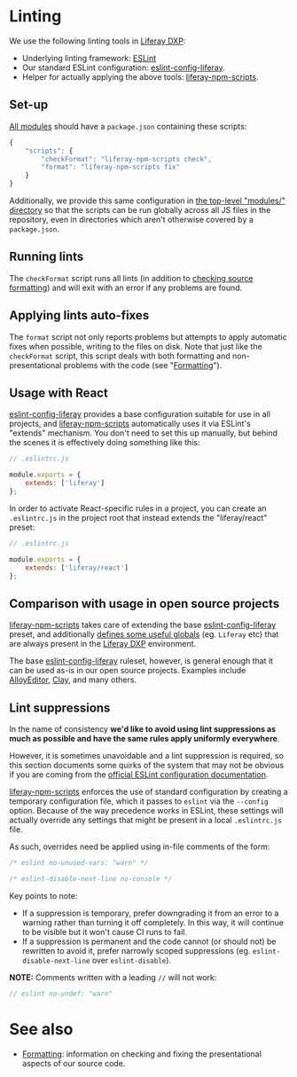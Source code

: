 # Linting

We use the following linting tools in [Liferay DXP](https://github.com/liferay/liferay-portal):

-   Underlying linting framework: [ESLint](https://eslint.org/)
-   Our standard ESLint configuration: [eslint-config-liferay](https://github.com/liferay/eslint-config-liferay).
-   Helper for actually applying the above tools: [liferay-npm-scripts](https://github.com/liferay/liferay-npm-tools/tree/master/packages/liferay-npm-scripts).

## Set-up

[All modules](https://github.com/liferay/liferay-portal/tree/master/modules/apps) should have a `package.json` containing these scripts:

```javascript
{
    "scripts": {
        "checkFormat": "liferay-npm-scripts check",
        "format": "liferay-npm-scripts fix"
    }
}
```

Additionally, we provide this same configuration in [the top-level "modules/" directory](https://github.com/liferay/liferay-portal/tree/master/modules) so that the scripts can be run globally across all JS files in the repository, even in directories which aren't otherwise covered by a `package.json`.

## Running lints

The `checkFormat` script runs all lints (in addition to [checking source formatting](./formatting.md)) and will exit with an error if any problems are found.

## Applying lints auto-fixes

The `format` script not only reports problems but attempts to apply automatic fixes when possible, writing to the files on disk. Note that just like the `checkFormat` script, this script deals with both formatting and non-presentational problems with the code (see "[Formatting](./formatting.md)").

## Usage with React

[eslint-config-liferay](https://github.com/liferay/eslint-config-liferay) provides a base configuration suitable for use in all projects, and [liferay-npm-scripts](https://github.com/liferay/liferay-npm-tools/tree/master/packages/liferay-npm-scripts) automatically uses it via ESLint's "extends" mechanism. You don't need to set this up manually, but behind the scenes it is effectively doing something like this:

```javascript
// .eslintrc.js

module.exports = {
	extends: ['liferay']
};
```

In order to activate React-specific rules in a project, you can create an `.eslintrc.js` in the project root that instead extends the "liferay/react" preset:

```javascript
// .eslintrc.js

module.exports = {
	extends: ['liferay/react']
};
```

## Comparison with usage in open source projects

[liferay-npm-scripts](https://github.com/liferay/liferay-npm-tools/tree/master/packages/liferay-npm-scripts) takes care of extending the base [eslint-config-liferay](https://github.com/liferay/eslint-config-liferay) preset, and additionally [defines some useful globals](https://github.com/liferay/liferay-npm-tools/blob/master/packages/liferay-npm-scripts/src/config/eslint.config.js) (eg. `Liferay` etc) that are always present in the [Liferay DXP](https://github.com/liferay/liferay-portal) environment.

The base [eslint-config-liferay](https://github.com/liferay/eslint-config-liferay) ruleset, however, is general enough that it can be used as-is in our open source projects. Examples include [AlloyEditor](https://github.com/liferay/alloy-editor), [Clay](https://github.com/liferay/clay), and many others.

## Lint suppressions

In the name of consistency **we'd like to avoid using lint suppressions as much as possible and have the same rules apply uniformly everywhere**.

However, it is sometimes unavoidable and a lint suppression is required, so this section documents some quirks of the system that may not be obvious if you are coming from the [official ESLint configuration documentation](https://eslint.org/docs/user-guide/configuring).

[liferay-npm-scripts](https://github.com/liferay/liferay-npm-tools/tree/master/packages/liferay-npm-scripts) enforces the use of standard configuration by creating a temporary configuration file, which it passes to `eslint` via the `--config` option. Because of the way precedence works in ESLint, these settings will actually override any settings that might be present in a local `.eslintrc.js` file.

As such, overrides need be applied using in-file comments of the form:

```javascript
/* eslint no-unused-vars: "warn" */

/* eslint-disable-next-line no-console */
```

Key points to note:

-   If a suppression is temporary, prefer downgrading it from an error to a warning rather than turning it off completely. In this way, it will continue to be visible but it won't cause CI runs to fail.
-   If a suppression is permanent and the code cannot (or should not) be rewritten to avoid it, prefer narrowly scoped suppressions (eg. `eslint-disable-next-line` over `eslint-disable`).

**NOTE:** Comments written with a leading `//` will not work:

```javascript
// eslint no-undef: "warn"
```

# See also

-   [Formatting](./formatting.md): information on checking and fixing the presentational aspects of our source code.
